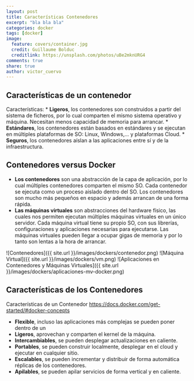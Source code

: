 ```yaml
---
layout: post
title: Características Contenedores
excerpt: "bla bla bla"
categories: docker
tags: [docker]
image:
  feature: covers/container.jpg
  credit: Guillaume Bolduc
  creditlink: https://unsplash.com/photos/uBe2mknURG4
comments: true
share: true
author: victor_cuervo
---
```



## Características de un contenedor

Características:
	* **Ligeros**, los contenedores son construidos a partir del sistema de ficheros, por lo cual comparten el mismo sistema operativo y máquina. Necesitan menos capacidad de memoria para arrancar.
	* **Estándares**, los contenedores están basados en estándares y se ejecutan en múltiples plataformas de SO: Linux, Windows,... y plataformas Cloud.
	* **Seguros**, los contenedores aíslan a las aplicaciones entre sí y de la infraestructura.



## Contenedores versus Docker

* **Los contenedores** son una abstracción de la capa de aplicación, por lo cual múltiples contenedores comparten el mismo SO. Cada contenedor se ejecuta como un proceso aislado dentro del SO. Los contenedores son mucho más pequeños en espacio y además arrancan de una forma rápida.
* **Las máquinas virtuales** son abstracciones del hardware físico, las cuales nos permiten ejecutan múltiples máquinas virtuales en un único servidor. Cada máquina virtual tiene su propio SO, con sus librerías, configuraciones y aplicaciones necesarias para ejecutarse. Las máquinas virtuales pueden llegar a ocupar gigas de memoria y por lo tanto son lentas a la hora de arrancar.


![Contenedores]({{ site.url }}/images/dockers/contenedor.png)
![Máquina Virtual]({{ site.url }}/images/dockers/vm.png)
![Aplicaciones en Contenedores y Máquinas Virtuales]({{ site.url }}/images/dockers/aplicaciones-mv-docker.png)

## Características de los Contenedores

Características de un Contenedor
https://docs.docker.com/get-started/#docker-concepts

* **Flexible**, incluso las aplicaciones más complejas se pueden poner dentro de un
* **Ligeros**, aprovechan y comparten el kernel de la máquina.
* **Intercambiables**, se pueden desplegar actualizaciones en caliente.
* **Portables**, se pueden construir localmente, desplegar en el cloud y ejecutar en cualquier sitio.
* **Escalables**, se pueden incrementar y distribuir de forma automática réplicas de los contenedores.
* **Apilables**, se pueden apilar servicios de forma vertical y en caliente.
